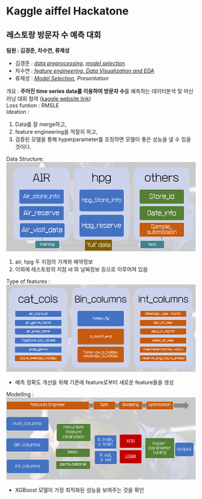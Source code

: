 # Kaggle aiffel Hackatone

## 레스토랑 방문자 수 예측 대회  
**팀원 : 김경준, 차수연, 류제성**  
- 김경준 : *[data preprocessing](https://github.com/crosstar1228/Aiffel_Kaggle/blob/master/1.Data_%EC%B5%9C%EC%A2%85.ipynb), [model selection](https://github.com/crosstar1228/Aiffel_Kaggle/blob/master/3.XGBoost_%EC%B5%9C%EC%A2%85.ipynb)*
- 차수연 : *[feature engineering, Data Visualization and EDA](https://github.com/crosstar1228/Aiffel_Kaggle/blob/master/2.Feature_Engineering_%EC%B5%9C%EC%A2%85.ipynb)*
- 류제성 : *[Model Selection](https://github.com/crosstar1228/Aiffel_Kaggle/blob/master/3.XGBoost_%EC%B5%9C%EC%A2%85.ipynb), Presentation*

개요 : **주어진 time series data를 이용하여 방문자 수**를 예측하는 데이터분석 및 머신러닝 대회 참여 ([kaggle website link](https://www.kaggle.com/c/recruit-restaurant-visitor-forecasting))  
Loss funtion : RMSLE  
Ideation :
1) Data를 잘 merge하고,
2) feature engineering을 적절히 하고, 
3) 검증된 모델을 통해 hyperparameter를 조정하면
모델이 좋은 성능을 낼 수 있을 것이다.


Data Structure:  
![img.png](img/img.png)

1) air, hpg 두 지점의 가게와 예약정보
2) 이외에 레스토랑의 지점 id 와 날짜정보 등으로 이루어져 있음

Type of features :  
![img_1.png](img/img_1.png)
- 예측 정확도 개선을 위해 기존에 feature로부터 새로운 feature들을 생성

Modelling :  
![img_2.png](img/img_2.png)
- XGBoost 모델이 가장 최적화된 성능을 보여주는 것을 확인


